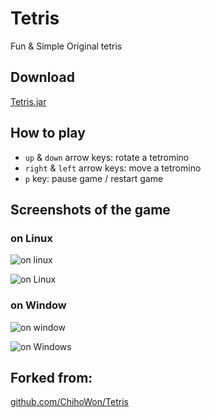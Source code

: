 # Tetris
Fun & Simple Original tetris

## Download
[Tetris.jar](https://github.com/salifm/Tetris/raw/master/out/Tetris.jar)


## How to play

* `up` & `down` arrow keys: rotate a tetromino
* `right` & `left` arrow keys: move a tetromino
* `p` key: pause game / restart game

## Screenshots of the game

### on Linux

![on linux](https://i.imgur.com/5zC5MkV.png)

![on Linux](https://i.imgur.com/96jMEXf.png)

### on Window

![on window](https://i.imgur.com/THAGnd7.png)

![on Windows](https://i.imgur.com/zp9uXmk.png)

## Forked from:
[github.com/ChihoWon/Tetris](https://github.com/ChihoWon/Tetris)
